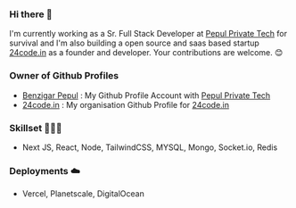 ### Hi there 👋

I'm currently working as a Sr. Full Stack Developer at [Pepul Private Tech](https://pepul.com/) for survival and I'm also building a open source and saas based startup [24code.in](https://www.24code.in) as a founder and developer. Your contributions are welcome. 😊

### Owner of Github Profiles
- [Benzigar Pepul](http://github.com/benzigar-pepul) : My Github Profile Account with [Pepul Private Tech](https://pepul.com/)
- [24code.in](https://github.com/24code-apps) : My organisation Github Profile for [24code.in](https://www.24code.in)

### Skillset 👨🏻‍💻
- Next JS, React, Node, TailwindCSS, MYSQL, Mongo, Socket.io, Redis

### Deployments ☁️
- Vercel, Planetscale, DigitalOcean
